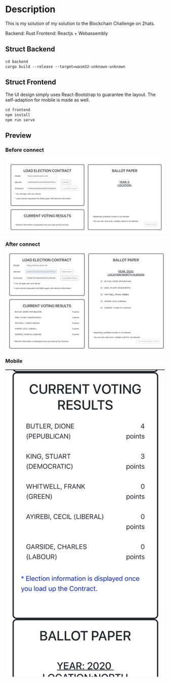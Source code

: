 # Description

This is my solution of my solution to the Blockchain Challenge on 2hats. 

Backend: Rust
Frontend: Reactjs + Webassembly

## Struct Backend

```
cd backend
cargo build --release --target=wasm32-unknown-unknown
```

## Struct Frontend
The UI design simply uses React-Bootstrap to guarantee the layout. The self-adaption for mobile is made as well. 
```
cd frontend
npm install
npm run serve
```
## Preview
### Before connect
![-w1387](media/15784635168051/15784635977826.jpg)

### After connect
![-w1355](media/15784635168051/15784635791677.jpg)

### Mobile
![-w328](media/15784635168051/15784652803968.jpg)
